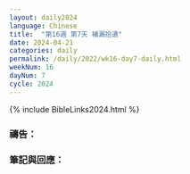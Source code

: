 ```yaml
---
layout: daily2024
language: Chinese
title:  "第16週 第7天 補漏拾遺"
date: 2024-04-21
categories: daily
permalink: /daily/2022/wk16-day7-daily.html
weekNum: 16
dayNum: 7
cycle: 2024
---
```


{% include BibleLinks2024.html %}

### 禱告：

### 筆記與回應：

